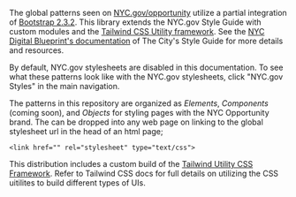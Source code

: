 

The global patterns seen on <a href='${this.site.urls.nycOpportunity}'>NYC.gov/opportunity</a> utilize a partial integration of <a href='${this.site.urls.bootstrap}'>Bootstrap 2.3.2</a>. This library extends the NYC.gov Style Guide with custom modules and the <a href='${this.site.urls.tailwind}'>Tailwind CSS Utility framework</a>. See the <a href='${this.site.urls.blueprint_nyc_brand}'>NYC Digital Blueprint's documentation</a> of The City's Style Guide for more details and resources.

By default, NYC.gov stylesheets are disabled in this documentation. To see what these patterns look like with the NYC.gov stylesheets, click "NYC.gov Styles" in the main navigation.

The patterns in this repository are organized as <em>Elements</em>, <em>Components</em> (coming soon), and <em>Objects</em> for styling pages with the NYC Opportunity brand. The can be dropped into any web page on linking to the global stylesheet url in the head of an html page;

    <link href="" rel="stylesheet" type="text/css">

This distribution includes a custom build of the <a href='${this.site.urls.tailwind}'>Tailwind Utility CSS Framework</a>. Refer to Tailwind CSS docs for full details on utilizing the CSS uitilites to build different types of UIs.